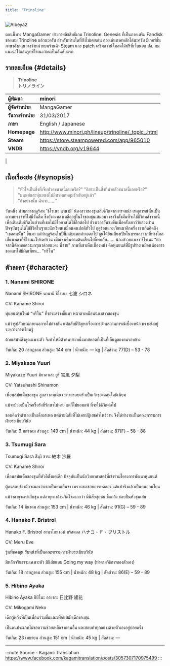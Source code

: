 ```yaml
---
title: 'Trinoline'
---
```


![Aibeya2](/img/visualnovel/preview/aibeya2.jpeg)

ตอนนี้ทาง MangaGamer ประกาศลิขสิทธิ์เกม Trinoline: Genesis ที่เป็นภาคเสริม Fandisk ของเกม Trinoline แล้วนะครับ
สำหรับท่านใดที่ยังไม่เคยเล่น ลองเล่นภาคหลักได้นะครับ มีเวอร์ชั่นภาษาอังกฤษวางจำหน่ายบนร้านค้า Steam และ patch เสริมดาวน์โหลดได้ฟรีที่เว็บนอก 
ปล. ผมแนะนำให้เล่นรูทชิโรเนะก่อนเป็นอันดับแรก

## รายละเอียด {#details}

> **Trinoline**  
> **トリノライン**

| ผู้พัฒนา | minori |
| :---- | :---- |
| **ผู้จัดจำหน่าย** | MangaGamer |
| **วันวางจำหน่าย** | 31/03/2017 |
| **ภาษา** | English / Japanese |
| **Homepage** | http://www.minori.ph/lineup/trinoline/_topic_.html |
| **Steam** | https://store.steampowered.com/app/965010 |
| **VNDB** | https://vndb.org/v19644
 |

## เนื้อเรื่องย่อ {#synopsis}

> "หัวใจเป็นสิ่งที่เจ็บปวดขนาดนี้เลยหรือ?"
> "อิสระเป็นสิ่งที่น่ากลัวขนาดนี้เลยหรือ?"  
> "มนุษย์และหุ่นยนต์ไม่มีทางตกหลุมรักกันอยู่แล้ว"  
> "ถ้าอย่างนั้น ฉันจะ......"

วันหนึ่ง ท่ามกลางฤดูร้อน 'ชิโรเนะ นานามิ' น้องสาวของชุนเสียชีวิตจากการจมน้ำ
เหตุการณ์นั้นเป็นความทรงจำที่ไม่มีวันลืม ซึ่งยังคงหลงเหลืออยู่ในใจของชุนเสมอมา เขาจึงตั้งมั่นที่จะใช้ชีวิตหลังจากนี้เพื่อเติมเต็มชีวิตในส่วนที่เธอไม่มีโอกาสได้ใช้อีกต่อไป
ช่วงเวลาอันขมขื่นเมื่อครั้งเยาว์วัยล่วงผ่าน ปัจจุบันชุนได้ใช้ชีวิตในฐานะนักเรียนเหมือนคนปกติทั่วไป ฤดูร้อนแวะเวียนมาอีกครั้ง เขาเกิดคิดถึง "เธอคนนั้น" ขึ้นมา
แต่ว่าฤดูร้อนในปีนี้กลับแตกต่างออกไป ชุนได้ยินเสียงเปียโนบรรเลงจากที่ห่างไกล เสียงเพลงที่ชิโรเนะโปรดปราน เมื่อเขาเดินตามต้นเสียงไปก็พบกับ...... น้องสาวของเขา ชิโรเนะ
“ต่อจากนี้ต้องขอความกรุณาด้วยนะคะ พี่ชาย”
ภาพที่เขาเห็นเบื้องหน้า คือหุ่นยนต์ที่มีรูปร่างเหมือนน้องสาวของเขาไม่มีผิดเพี้ยน... "ทรีโน"

## ตัวละคร {#character}

### 1. Nanami SHIRONE

Nanami SHIRONE
นานามิ ชิโรเนะ
七波 シロネ

CV: Kaname Shiroi

หุ่นยนต์รุ่นใหม่ “ทรีโน” ที่ซาระสร้างขึ้นมา หน้าตาเหมือนน้องสาวของชุน

แม้ว่ารูปลักษณ์ภายนอกจะไม่ต่างกัน แต่กลับมีปัญหาเรื่องการอ่านสถานการณ์เบื้องหน้าเพราะยังอยู่ระหว่างการเรียนรู้

ด้วยเสน่ห์ดึงดูดเฉพาะตัว จึงทำให้มีตัวตนประหนึ่งมาสคอตที่เป็นที่เอ็นดูของคนรอบข้าง

วันเกิด: 20 กรกฎาคม
ส่วนสูง: 144 cm | น้ำหนัก: ― kg | สัดส่วน: 77(D) – 53 - 78

### 2. Miyakaze Yuuri

Miyakaze Yuuri
มิยาคาเสะ ยูริ
宮風 夕梨

CV: Yatsuhashi Shinamon

เพื่อนสมัยเด็กของชุน ลูกสาวคนเดียว ทางครอบครัวเป็นเจ้าของคอนโดมิเนียม

แม้จะป่วยเป็นโรคเรื้อรังที่รักษาไม่หาย แต่ก็ไม่ยอมแพ้ ที่จะใช้ชีวิตต่อไป

ชอบคิดว่าตัวเองเป็นเด็กเสเพล แต่ด้วยนิสัยที่ไม่เคยปฏิเสธคำไหว้วาน จึงได้ทำงานเป็นคณะกรรมการฝ่ายระเบียบวินัย

วันเกิด: 9 มกราคม
ส่วนสูง: 149 cm | น้ำหนัก: 44 kg | สัดส่วน: 87(F) – 58 - 88

### 3. Tsumugi Sara

Tsumugi Sara
สึมุงิ ซาระ
紬木 沙羅

CV: Kaname Shiroi

เพื่อนสมัยเด็กของชุนที่หัวดีตั้งแต่เด็ก ปัจจุบันเป็นนักวิทยาศาสตร์ที่เข้าร่วมโครงการพัฒนาหุ่นยนต์

ผู้คนรอบข้างมักจะมองว่าเธอเป็นคนเย็นชา เพราะเธอชอบการทดลอง แต่แท้จริงแล้วเป็นคนอ่อนโยน

แม้ว่าอายุจะเท่ากับชุน แต่อายุทางด้านจิตใจมากกว่า มีนิสัยซุกซน ขี้แกล้ง ชอบปั่นหัวชุนเล่น

วันเกิด: 14 มีนาคม
ส่วนสูง: 153 cm | น้ำหนัก: 46 kg | สัดส่วน: 91(G) – 59 - 89

### 4. Hanako F. Bristrol

Hanako F. Bristrol
ฮานาโกะ เอฟ บริสตอล
ハナコ・Ｆ・ブリストル

CV: Meru Eve

รุ่นพี่ของชุน รับหน้าที่เป็นคณะกรรมการฝ่ายระเบียบวินัย

มีหลักจริยธรรมเฉพาะตัว มีนิสัยแบบ Going my way (ทำตามวิธีการของตัวเอง)

วันเกิด: 18 กรกฎาคม
ส่วนสูง: 155 cm | น้ำหนัก: 48 kg | สัดส่วน: 86(E) – 59 - 89

### 5. Hibino Ayaka

Hibino Ayaka
ฮิบิโนะ อายากะ
日比野 綾花

CV: Mikogami Neko

เด็กผู้หญิงที่เป็นเพื่อนร่วมชั้นและเพื่อนสมัยเด็กของชุน

เป็นคนประเภทไม่ขอความช่วยเหลือจากคนอื่น และชอบทำทุกอย่างด้วยตัวเองอยู่บ่อยครั้ง

วันเกิด: 23 เมษายน
ส่วนสูง: 151 cm | น้ำหนัก: 45 kg | สัดส่วน: ―

---
:::note Source - Kagami Translation
https://www.facebook.com/kagamitranslation/posts/3057307170975499
:::